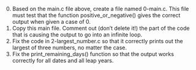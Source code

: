 0. Based on the main.c file above, create a file named 0-main.c. This file must test that the function positive_or_negative() gives the correct output when given a case of 0.  
1. Copy this main file. Comment out (don’t delete it!) the part of the code that is causing the output to go into an infinite loop.  
2. Fix the code in 2-largest_number.c so that it correctly prints out the largest of three numbers, no matter the case.  
3. Fix the print_remaining_days() function so that the output works correctly for all dates and all leap years.

